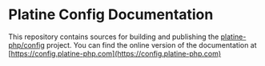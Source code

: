 # Platine Config Documentation
This repository contains sources for building and publishing the [platine-php/config](https://github.com/platine-php/config) project.
You can find the online version of the documentation at [https://config.platine-php.com](https://config.platine-php.com) 
